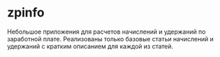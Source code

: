 # zpinfo

Небольшое приложения для расчетов начислений и удержаний по заработной плате. Реализованы только базовые статьи начислений и удержаний с кратким описанием для каждой из статей.
